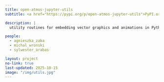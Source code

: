 ```yaml
---
title: open-atmos-jupyter-utils
subtitle: <a href="https://pypi.org/p/open-atmos-jupyter-utils">PyPI.org/open-atmos-jupyter-utils</a>

description: |
  utility routines for embedding vector graphics and animations in Python Jupyter notebooks using matplotlib (with focus on testing and Colab & GitHub compatibility) 

people:
  - agnieszka_zaba
  - michal_wronski
  - sylwester_arabas

layout: project
no-link: true
last-updated: 2025-10-15
image: "/img/utils.jpg"
---
```

